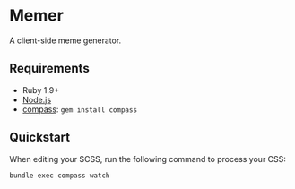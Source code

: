 # Memer

A client-side meme generator.

## Requirements

  * Ruby 1.9+
  * [Node.js](http://nodejs.org)
  * [compass](http://compass-style.org/): `gem install compass`

## Quickstart

When editing your SCSS, run the following command to process your CSS:

```bash
bundle exec compass watch
```
